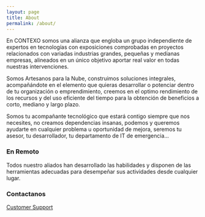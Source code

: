 ```yaml
---
layout: page
title: About
permalink: /about/
---
```


En CONTEXO somos una alianza que engloba un grupo independiente de expertos en tecnologías con exposiciones comprobadas en proyectos relacionados con variadas industrias grandes, pequeñas y medianas empresas, alineados en un único objetivo aportar real valor en todas nuestras intervenciones.

Somos Artesanos para la Nube, construimos soluciones integrales, acompañándote en el elemento que quieras desarrollar o potenciar dentro de tu organización o emprendimiento, creemos en el optimo rendimiento de los recursos y del uso eficiente del tiempo para la obtención de beneficios a corto, mediano y largo plazo.

Somos tu acompañante tecnológico que estará contigo siempre que nos necesites, no creamos dependencias insanas, podemos y queremos ayudarte en cualquier problema u oportunidad de mejora, seremos tu asesor, tu desarrollador, tu departamento de IT de emergencia...


### En Remoto

Todos nuestro aliados han desarrollado las habilidades y disponen de las herramientas adecuadas para desempeñar sus actividades desde cualquier lugar.

### Contactanos

[Customer Support](mailto:soporte@contexo.com.ve)
